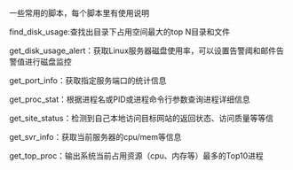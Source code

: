 一些常用的脚本，每个脚本里有使用说明

find_disk_usage:查找出目录下占用空间最大的top N目录和文件

get_disk_usage_alert：获取Linux服务器磁盘使用率，可以设置告警阈和邮件告警值进行磁盘监控

get_port_info：获取指定服务端口的统计信息

get_proc_stat：根据进程名或PID或进程命令行参数查询进程详细信息

get_site_status：检测到自己本地访问目标网站的返回状态、访问质量等等信

get_svr_info：获取当前服务器的cpu/mem等信息

 get_top_proc：输出系统当前占用资源（cpu、内存等）最多的Top10进程